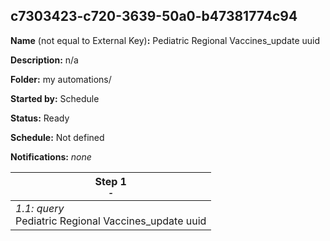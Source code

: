 ## c7303423-c720-3639-50a0-b47381774c94

**Name** (not equal to External Key)**:** Pediatric Regional Vaccines_update uuid

**Description:** n/a

**Folder:** my automations/

**Started by:** Schedule

**Status:** Ready

**Schedule:** Not defined

**Notifications:** _none_


| Step 1<br>_<small>-</small>_ |
| --- |
| _1.1: query_<br>Pediatric Regional Vaccines_update uuid |
